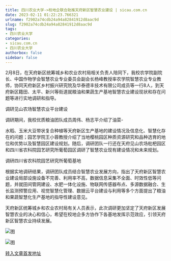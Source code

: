 ```yaml
---
title: 四川农业大学->校地企联合助推天府新区智慧农业建设 | sicau.com.cn
date: 2023-02-11 01:22:23.766321
urlname: f2902a74cdb24a94a82841912d8aac9d
slug: f2902a74cdb24a94a82841912d8aac9d
tags: 
- 四川农业大学
categories:
- sicau.com.cn
- 四川农业大学
authorbox: false
sidebar: false
---
```

2月8日，在天府新区统筹城乡和农业农村局相关负责人陪同下，我校农学院副院长、中国作物学会智慧农业专业委员会副会长杨峰教授率农学院智慧农业专业教师，协同天府新区乡村振兴研究院及华泰德丰技术有限公司成员等一行8人，到天府新区籍田、太平、新兴等街道就粮油和果蔬生产基地智慧农业建设现状和存在问题等进行实地调研和指导。

调研见山农场智慧农业平台建设

调研期间，我校优质粮油团队成员周伟、杨志平介绍了油菜-
<!--more-->


水稻、玉米大豆带状复合种植等天府新区生产基地的建设情况及信息化、智慧化存在的问题；园艺学院王小蓉教授介绍了当地樱桃园区种质资源研究和品种选育的地位和优势以及智慧园区建设规划。随后，调研团队一行还在天府见山农场枇杷园区和四川省农科院园艺研究所葡萄园区调研了智慧农业现有建设情况和未来规划。

调研四川省农科院园艺研究所葡萄基地

根据实地调研结果，调研团队成员结合智慧农业发展方向，指出了天府新区智慧农业建设局部设施设备不完善、利用率不高，数据信息采集不全面、时效性低等问题，并就田间管网建设、水肥一体化设施、物联网传感器布点、多源数据融合、生长监测预警应用、视觉智慧化管理、数据云平台建设与利用等多个方面提出了粮油和果蔬智慧化生产基地的指导性建设意见。

天府新区统筹城乡和农业农村局有关人员表示，此次调研更加坚定了天府新区发展智慧农业的决心和信心，希望在校地企多方协作下各基地发挥示范效应，引领天府新区智慧农业持续发展。

![图](https://news.sicau.edu.cn/__local/A/36/8B/B61D9B62239896CE2E6A9450ED8_7EE6EF8B_331ED.jpg)

![图](https://news.sicau.edu.cn/__local/E/A9/47/F518777F0BD426B4F3B1C5EA222_C8A5F0F9_124244.png)

[转入文章首发地址](https://news.sicau.edu.cn/info/1078/70971.htm)